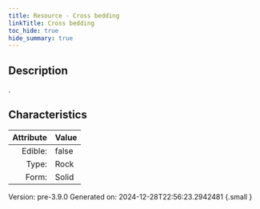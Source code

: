 ```yaml
---
title: Resource - Cross bedding
linkTitle: Cross bedding
toc_hide: true
hide_summary: true
---
```


## Description
.

## Characteristics

| Attribute      | Value |
|--------:|:------|
|Edible:|false|
|Type:|Rock|
|Form:|Solid|
 



    

Version: pre-3.9.0 Generated on: 2024-12-28T22:56:23.2942481
{.small }

